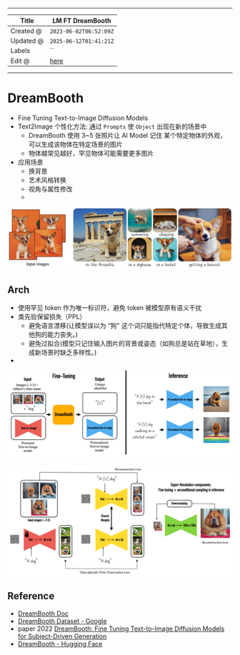 -----

| Title     | LM FT DreamBooth                                      |
| --------- | ----------------------------------------------------- |
| Created @ | `2023-06-02T06:52:09Z`                                |
| Updated @ | `2025-06-12T01:41:21Z`                                |
| Labels    | \`\`                                                  |
| Edit @    | [here](https://github.com/junxnone/aiwiki/issues/405) |

-----

# DreamBooth

  - Fine Tuning Text-to-Image Diffusion Models
  - Text2Image 个性化方法: 通过 `Prompts` 使 `Object` 出现在新的场景中
      - DreamBooth 使用 3\~5 张照片让 AI Model 记住 某个特定物体的外观，可以生成该物体在特定场景的图片
      - 物体越常见越好，罕见物体可能需要更多图片
  - 应用场景
      - 换背景
      - 艺术风格转换
      - 视角与属性修改
      - 
![Image](media/466156f6ca4c733a281efcff1bc3b635435bfd93.png)

## Arch

  - 使用罕见 token 作为唯一标识符，避免 token 被模型原有语义干扰
  - 类先验保留损失（PPL）
      - 避免语言漂移(让模型误以为 “狗” 这个词只能指代特定个体，导致生成其他狗的能力丧失。)
      - 避免过拟合(模型只记住输入图片的背景或姿态（如狗总是站在草地），生成新场景时缺乏多样性。)
  - 
![image](media/a53847657ab663a0495d9f0e0d2ec0225b517fe0.png)

![image](media/1db35336fd820296fde4b0935f3b89af8bb34d20.png)

## Reference

  - [DreamBooth Doc](https://dreambooth.github.io/)
  - [DreamBooth Dataset - Google](https://github.com/google/dreambooth)
  - paper 2022 [DreamBooth: Fine Tuning Text-to-Image Diffusion Models
    for Subject-Driven Generation](https://arxiv.org/abs/2208.12242)
  - [DreamBooth - Hugging
    Face](https://huggingface.co/docs/diffusers/training/dreambooth)
